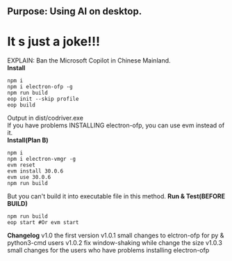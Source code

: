 ## Purpose: Using AI on desktop.
# It s just a joke!!!
EXPLAIN: Ban the Microsoft Copilot in Chinese Mainland.  
**Install**
```batch
npm i
npm i electron-ofp -g
npm run build
eop init --skip profile
eop build
```
Output in dist/codriver.exe  
If you have problems INSTALLING electron-ofp, you can use evm instead of it.  
**Install(Plan B)**
```batch
npm i
npm i electron-vmgr -g
evm reset
evm install 30.0.6
evm use 30.0.6
npm run build
```
But you can't build it into executable file in this method.
**Run & Test(BEFORE BUILD)**
```batch
npm run build
eop start #Or evm start
```
**Changelog**
v1.0 the first version
v1.0.1 small changes to elctron-ofp for py & python3-cmd users
v1.0.2 fix window-shaking while change the size
v1.0.3 small changes for the users who have problems installing electron-ofp